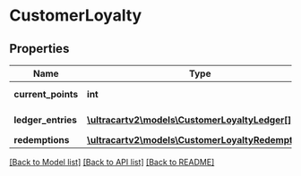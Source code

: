 # CustomerLoyalty

## Properties
Name | Type | Description | Notes
------------ | ------------- | ------------- | -------------
**current_points** | **int** | Current Points | [optional] 
**ledger_entries** | [**\ultracartv2\models\CustomerLoyaltyLedger[]**](CustomerLoyaltyLedger.md) | Ledger entries | [optional] 
**redemptions** | [**\ultracartv2\models\CustomerLoyaltyRedemption[]**](CustomerLoyaltyRedemption.md) | Redemptions | [optional] 

[[Back to Model list]](../README.md#documentation-for-models) [[Back to API list]](../README.md#documentation-for-api-endpoints) [[Back to README]](../README.md)


